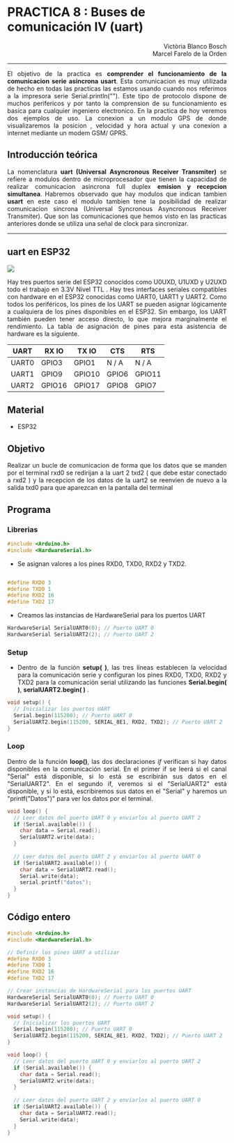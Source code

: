 # PRACTICA 8 : Buses de comunicación IV (uart) 
<div align=right>
Victòria Blanco Bosch 
<div>
<div align=right>
Marcel Farelo de la Orden
<div> 
<div align="justify">

***
El objetivo de la practica es **comprender el funcionamiento de la comunicacion serie asincrona usart**.
Esta comunicacion es muy utilizada de hecho en todas las practicas las estamos usando cuando nos referimos a la impresora serie Serial.println("").
Este tipo de protocolo dispone de muchos perifericos y por tanto la comprension de
su funcionamiento es basica para cualquier ingeniero electronico.
En la practica de hoy veremos dos ejemplos de uso. La conexion a un modulo GPS de
donde visualizaremos la posicion , velocidad y hora actual y una conexion a internet
mediante un modem GSM/ GPRS.

## Introducción teórica
La nomenclatura **uart (Universal Asyncronous Receiver Transmiter)** se refiere a modulos dentro de microprocesador que tienen la capacidad de realizar
comunicacion asincrona full duplex **emision y recepcion simultanea**. Habremos observado que hay modulos que indican tambien **usart** en este caso el modulo
tambien tene la posibilidad de realizar comunicacion sincrona (Universal Syncronous Asyncronous Receiver Transmiter). Que son las comunicaciones que hemos visto en las practicas anteriores donde se utiliza una señal de clock para sincronizar.

***

## uart en ESP32


![](https://circuits4you.com/wp-content/uploads/2018/12/ESP32-Pinout.jpg)

Hay tres puertos serie del ESP32 conocidos como U0UXD, U1UXD y U2UXD todo el trabajo en 3.3V Nivel TTL . Hay tres interfaces seriales compatibles con hardware en el ESP32 conocidas como UART0, UART1 y UART2. Como todos los periféricos, los pines de los UART se pueden asignar lógicamente a cualquiera de los pines disponibles en el ESP32. Sin embargo, los UART también pueden tener acceso directo, lo que mejora marginalmente el rendimiento. La tabla de asignación de pines para esta asistencia de hardware es la siguiente.

|UART| RX IO |	TX IO|	CTS|	RTS|
|--|--|--|--|--|
|UART0|	GPIO3|	GPIO1|	N / A|	N / A|
|UART1|	GPIO9|	GPIO10|	GPIO6|	GPIO11|
|UART2|	GPIO16|	GPIO17|	GPIO8|	GPIO7|


## Material
- ESP32

  
## Objetivo
Realizar un bucle de comunicacion de forma que los datos que se
manden por el terminal rxd0 se redirijan a la uart 2 txd2 ( que debe estar conectado a rxd2 ) y la recepcion de los datos de la uart2 se reenvien de nuevo a la salida txd0
para que aparezcan en la pantalla del terminal




## Programa



### Librerias

```cpp
#include <Arduino.h>
#include <HardwareSerial.h>
```

- Se asignan valores a los pines RXD0, TXD0, RXD2 y TXD2.

```cpp

#define RXD0 3
#define TXD0 1
#define RXD2 16
#define TXD2 17
```

- Creamos las instancias de HardwareSerial para los puertos UART
```cpp
HardwareSerial SerialUART0(0); // Puerto UART 0
HardwareSerial SerialUART2(2); // Puerto UART 2
```
### Setup

- Dentro de la función **setup( )**, las tres líneas establecen la velocidad para la comunicación serie y configuran los pines RXD0, TXD0, RXD2 y TXD2 para la comunicación serial utilizando las funciones **Serial.begin( )**, **serialUART2.begin( )** .
```cpp
void setup() {
  // Inicializar los puertos UART
  Serial.begin(115200); // Puerto UART 0
  SerialUART2.begin(115200, SERIAL_8E1, RXD2, TXD2); // Puerto UART 2
}
```
### Loop

Dentro de la función **loop()**, las dos declaraciones *if* verifican si hay datos disponibles en la comunicación serial. En el primer if se leerá si el canal "Serial" está disponible, si lo está se escribirán sus datos en el "SerialUART2". En el segundo if,  veremos si el "SerialUART2" está disponible, y si lo está, escribiremos sus datos en el "Serial" y haremos un "printf("Datos")" para ver los datos por el terminal.
```cpp
void loop() {
  // Leer datos del puerto UART 0 y enviarlos al puerto UART 2
  if (Serial.available()) {
    char data = Serial.read();
    SerialUART2.write(data);
  }
  
  // Leer datos del puerto UART 2 y enviarlos al puerto UART 0
  if (SerialUART2.available()) {
    char data = SerialUART2.read();
    Serial.write(data);
    serial.printf("datos");
  }
}
```


## Código entero
```cpp
#include <Arduino.h>
#include <HardwareSerial.h>

// Definir los pines UART a utilizar
#define RXD0 3
#define TXD0 1
#define RXD2 16
#define TXD2 17

// Crear instancias de HardwareSerial para los puertos UART
HardwareSerial SerialUART0(0); // Puerto UART 0
HardwareSerial SerialUART2(2); // Puerto UART 2

void setup() {
  // Inicializar los puertos UART
  Serial.begin(115200); // Puerto UART 0
  SerialUART2.begin(115200, SERIAL_8E1, RXD2, TXD2); // Puerto UART 2
}

void loop() {
  // Leer datos del puerto UART 0 y enviarlos al puerto UART 2
  if (Serial.available()) {
    char data = Serial.read();
    SerialUART2.write(data);
  }
  
  // Leer datos del puerto UART 2 y enviarlos al puerto UART 0
  if (SerialUART2.available()) {
    char data = SerialUART2.read();
    Serial.write(data);
  }
}
